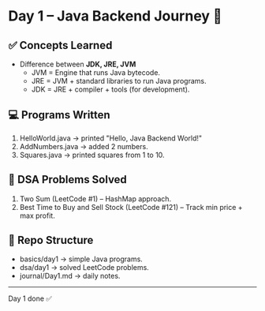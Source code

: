 # Day 1 – Java Backend Journey 🚀

## ✅ Concepts Learned
- Difference between **JDK, JRE, JVM**
  - JVM = Engine that runs Java bytecode.
  - JRE = JVM + standard libraries to run Java programs.
  - JDK = JRE + compiler + tools (for development).

## 💻 Programs Written
1. HelloWorld.java → printed "Hello, Java Backend World!"
2. AddNumbers.java → added 2 numbers.
3. Squares.java → printed squares from 1 to 10.

## 🔢 DSA Problems Solved
1. Two Sum (LeetCode #1) – HashMap approach.
2. Best Time to Buy and Sell Stock (LeetCode #121) – Track min price + max profit.

## 📂 Repo Structure
- basics/day1 → simple Java programs.
- dsa/day1 → solved LeetCode problems.
- journal/Day1.md → daily notes.

---
Day 1 done ✅